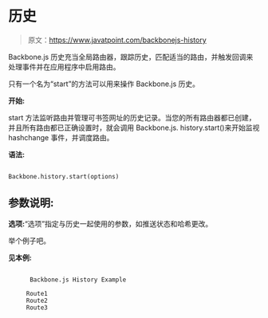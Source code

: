 # 历史

> 原文：<https://www.javatpoint.com/backbonejs-history>

Backbone.js 历史充当全局路由器，跟踪历史，匹配适当的路由，并触发回调来处理事件并在应用程序中启用路由。

只有一个名为“start”的方法可以用来操作 Backbone.js 历史。

**开始:**

start 方法监听路由并管理可书签网址的历史记录。当您的所有路由器都已创建，并且所有路由都已正确设置时，就会调用 Backbone.js. history.start()来开始监视 hashchange 事件，并调度路由。

**语法:**

```

Backbone.history.start(options) 

```

## 参数说明:

**选项:**“选项”指定与历史一起使用的参数，如推送状态和哈希更改。

举个例子吧。

**见本例:**

```

      Backbone.js History Example

     Route1 
     Route2 
     Route3 

```